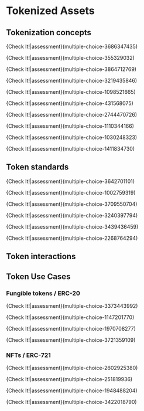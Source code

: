 # Tokenized Assets

## Tokenization concepts

{Check It!|assessment}(multiple-choice-3686347435)

{Check It!|assessment}(multiple-choice-355329032)

{Check It!|assessment}(multiple-choice-3864712769)


{Check It!|assessment}(multiple-choice-3219435846)

{Check It!|assessment}(multiple-choice-1098521665)

{Check It!|assessment}(multiple-choice-431568075)


{Check It!|assessment}(multiple-choice-2744470726)

{Check It!|assessment}(multiple-choice-1110344166)

{Check It!|assessment}(multiple-choice-1030248323)

{Check It!|assessment}(multiple-choice-1411834730)


## Token standards

{Check It!|assessment}(multiple-choice-3642701101)

{Check It!|assessment}(multiple-choice-1002759319)

{Check It!|assessment}(multiple-choice-3709550704)

{Check It!|assessment}(multiple-choice-3240397794)

{Check It!|assessment}(multiple-choice-3439436459)

{Check It!|assessment}(multiple-choice-2268764294)


## Token interactions

## Token Use Cases

### Fungible tokens / ERC-20

{Check It!|assessment}(multiple-choice-3373443992)

{Check It!|assessment}(multiple-choice-1147201770)

{Check It!|assessment}(multiple-choice-1970708277)

{Check It!|assessment}(multiple-choice-3721359109)


### NFTs / ERC-721

{Check It!|assessment}(multiple-choice-2602925380)

{Check It!|assessment}(multiple-choice-251819936)

{Check It!|assessment}(multiple-choice-1948488204)

{Check It!|assessment}(multiple-choice-3422018790)
